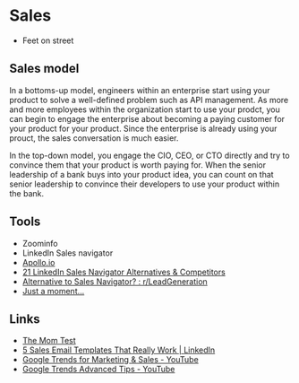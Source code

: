 # Sales

- Feet on street

## Sales model

In a bottoms-up model, engineers within an enterprise start using your product to solve a well-defined problem such as API management. As more and more employees within the organization start to use your prodct, you can begin to engage the enterprise about becoming a paying customer for your product for your product. Since the enterprise is already using your prouct, the sales conversation is much easier.

In the top-down model, you engage the CIO, CEO, or CTO directly and try to convince them that your product is worth paying for. When the senior leadership of a bank buys into your product idea, you can count on that senior leadership to convince their developers to use your product within the bank.

## Tools

- Zoominfo
- LinkedIn Sales navigator
- [Apollo.io](http://apollo.io/)
- [21 LinkedIn Sales Navigator Alternatives & Competitors](https://www.kaspr.io/blog/linkedin-sales-navigator-alternatives)
- [Alternative to Sales Navigator? : r/LeadGeneration](https://www.reddit.com/r/LeadGeneration/comments/1fg3vd5/alternative_to_sales_navigator/)
- [Just a moment...](https://www.gartner.com/reviews/market/revenue-data-solutions/vendor/linkedin/product/sales-navigator/alternatives)

## Links

- [The Mom Test](book-summaries/the-mom-test.md)
- [5 Sales Email Templates That Really Work | LinkedIn](https://business.linkedin.com/sales-solutions/resources/five-sales-email-templates)
- [Google Trends for Marketing & Sales - YouTube](https://www.youtube.com/watch?v=HzHd2vusBRg)
- [Google Trends Advanced Tips - YouTube](https://www.youtube.com/watch?v=Kkd2PkbCdSc)

